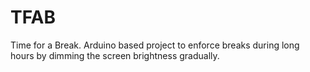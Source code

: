 # TFAB
Time for a Break. Arduino based project to enforce breaks during long hours by dimming the screen brightness gradually.
